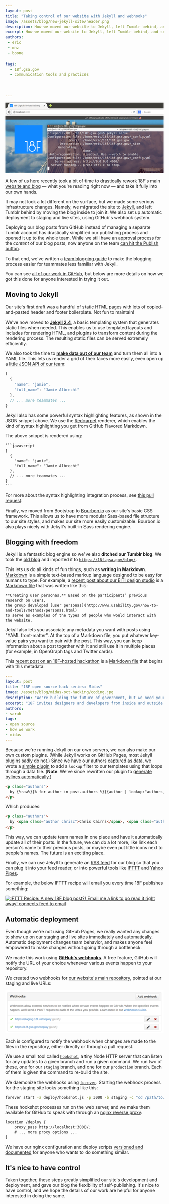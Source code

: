 ```yaml
---
layout: post
title: "Taking control of our website with Jekyll and webhooks"
image: /assets/blog/new-jekyll-site/header.png
description: How we moved our website to Jekyll, left Tumblr behind, and set up automatic deployment with webhooks.
excerpt: How we moved our website to Jekyll, left Tumblr behind, and set up automatic deployment with webhooks.
authors:
 - eric
 - mhz
 - boone

tags:
  - 18f.gsa.gov
  - communication tools and practices



---
```

[![Our website running with Jekyll](/assets/blog/new-jekyll-site/header.png)](https://github.com/18F/18f.gsa.gov/pull/235)

A few of us here recently took a bit of time to drastically rework 18F's main [website and blog](https://18f.gsa.gov) &mdash; what you're reading right now &mdash; and take it fully into our own hands.

It may not look a lot different on the surface, but we made some serious infrastructure changes. Namely, we migrated the site to [Jekyll](http://jekyllrb.com/), and left Tumblr behind by moving the blog inside to join it. We also set up automatic deployment to staging and live sites, using GitHub's webhook system.

<!-- more -->

Deploying our blog posts from GitHub instead of managing a separate Tumblr account has drastically simplified our publishing process and opened it up to the whole team. While we still have an approval process for the _content_ of our blog posts, now anyone on the team [can hit the Publish button](https://github.com/18F/18f.gsa.gov/pull/314).

To that end, we've written a [team blogging
guide](https://github.com/18F/18f.gsa.gov/blob/staging/_posts/README.md)
to make the blogging process easier for teammates less familiar with
Jekyll.

You can see [all of our work in GitHub](https://github.com/18F/18f.gsa.gov/pull/235), but below are more details on how we got this done for anyone interested in trying it out.

## Moving to Jekyll

Our site's first draft was a handful of static HTML pages with lots of copied-and-pasted header and footer boilerplate. Not fun to maintain!

We've now moved to **[Jekyll 2.4](http://jekyllrb.com/)**, a basic templating system that generates static files when needed. This enables us to use templated layouts and includes for rendering HTML, and plugins to transform content during the rendering process. The resulting static files can be served extremely efficiently.

We also took the time to **[make data out of our team](https://github.com/18F/18f.gsa.gov/blob/staging/_data/team.yml)** and turn them all into a YAML file. This lets us render a grid of their faces more easily, even open up a [little JSON API of our team](/api/data/team.json):

```javascript
[
  {
    "name": "jamie",
    "full_name": "Jamie Albrecht"
  },
  // ... more teammates ...
}
```

Jekyll also has some powerful syntax highlighting features, as shown in the JSON snippet above. We use the [Redcarpet](https://github.com/vmg/redcarpet) renderer, which enables the kind of syntax highlighting you get from GitHub Flavored Markdown.

The above snippet is rendered using:

    ```javascript
    [
      {
        "name": "jamie",
        "full_name": "Jamie Albrecht"
      },
      // ... more teammates ...
    }
    ```

For more about the syntax highlighting integration process, see [this pull request](https://github.com/18F/18f.gsa.gov/pull/327).

Finally, we moved from Bootstrap to [Bourbon.io](http://bourbon.io/) as our site's basic CSS framework. This allows us to have more modular Sass-based file structure to our site styles, and makes our site more easily customizable. Bourbon.io also plays nicely with Jekyll's built-in Sass rendering engine.

## Blogging with freedom

Jekyll is a fantastic blog engine so we've also **ditched our Tumblr blog**. We took the [old blog](http://18fblog.tumblr.com) and imported it to [`https://18f.gsa.gov/blog/`](https://18f.gsa.gov/blog/).

This lets us do all kinds of fun things, such as **writing in Markdown**. [Markdown](http://daringfireball.net/projects/markdown/syntax) is a simple text-based markup language designed to be easy for humans to type. For example, a [recent post about our EITI design studio](https://18f.gsa.gov/2014/09/25/design-studio-onrr/) is a [Markdown file](https://raw.githubusercontent.com/18F/18f.gsa.gov/staging/_posts/2014-09-25-design-studio-onrr.md) that was written like this:

```
**Creating user personas.** Based on the participants’ previous research on users,
the group developed [user personas](http://www.usability.gov/how-to-and-tools/methods/personas.html)
to serve as examples of the types of people who would interact with the website.
```

Jekyll also lets you associate any metadata you want with posts using "YAML front-matter". At the top of a Markdown file, you put whatever key-value pairs you want to pair with the post. This way, you can keep information about a post together with it and still use it in multiple places (for example, in OpenGraph tags and Twitter cards).

This [recent post on an 18F-hosted hackathon](https://18f.gsa.gov/2014/10/01/open-source-hack-series-midas/) is a [Markdown file](https://raw.githubusercontent.com/18F/18f.gsa.gov/staging/_posts/2014-10-01-open-source-hack-series-midas.md) that begins with this metadata:

```yaml
---
layout: post
title: "18F open source hack series: Midas"
image: /assets/blog/midas-oct-hacking/coding.jpg
description: "We're building the future of government, but we need your help! Join us for a session of coding or UX design. Feel free to come for the afternoon or evening session or both! You can work solo, in pairs or groups that will form when we get there."
excerpt: "18F invites designers and developers from inside and outside of government to join us for a flurry of coding and sketching.  Midas is an open source project in active development by 18F, Health and Human Services (HHS) IDEA Lab and the State Department.  A small cross-agency team, dedicated to launching this product to empower passionate civil servants and aspiring diplomats all over the world."
authors:
- sarah
tags:
- open source
- how we work
- midas
---
```

Because we're running Jekyll on our own servers, we can also make our own custom plugins. (While Jekyll works on GitHub Pages, most Jekyll plugins sadly do not.) Since we have our authors [captured as data](https://github.com/18F/18f.gsa.gov/blob/staging/_data/authors.yml), we wrote a [simple plugin](https://github.com/18F/18f.gsa.gov/blob/staging/_plugins/author.rb) to add a `lookup` filter to our templates using that loops through a data file. (**Note**: We've since rewritten our plugin to [generate bylines automatically](https://github.com/18F/18f.gsa.gov/issues/633).)

```html
<p class="authors">
  by {%raw%}{% for author in post.authors %}{{author | lookup:"authors, full_name"}}{% unless forloop.last %}, {%endunless%}{% endfor %}{%endraw%}
</p>
```

Which produces:

```html
<p class="authors">
  by <span class="author chrisc">Chris Cairns</span>, <span class="author mhz">Michelle Hertzfeld</span>, and <span class="author nick">Nick Bristow</span>
</p>
```

This way, we can update team names in one place and have it automatically update all of their posts. In the future, we can do a lot more, like link each person's name to their previous posts, or maybe even put little icons next to people's names. The future is an exciting place.

Finally, we can use Jekyll to generate an [RSS feed](https://18f.gsa.gov/feed/) for our blog so that you can plug it into your feed reader, or into powerful tools like [IFTTT](https://ifttt.com/) and [Yahoo Pipes](http://pipes.yahoo.com/pipes/).

For example, the below IFTTT recipe will email you every time 18F publishes something:

<a href="https://ifttt.com/view_embed_recipe/214709-a-new-18f-blog-post-email-me-a-link-to-go-read-it-right-away" target = "_blank" class="embed_recipe embed_recipe-l_63" id= "embed_recipe-214709"><img src= 'https://ifttt.com/recipe_embed_img/214709' alt="IFTTT Recipe: A new 18F blog post?! Email me a link to go read it right away! connects feed to email" width="370px" style="max-width:100%"/></a><script async type="text/javascript" src= "https://ifttt.com/assets/embed_recipe.js"></script>

## Automatic deployment

Even though we're not using GitHub Pages, we really wanted any changes to show up on our staging and live sites immediately and automatically. Automatic deployment changes team behavior, and makes anyone feel empowered to make changes without going through a bottleneck.

We made this work using **[GitHub's webhooks](https://github.com/blog/1778-webhooks-level-up)**. A free feature, GitHub will notify the URL of your choice whenever various events happen to your repository.

We created two webhooks for [our website's main repository](https://github.com/18f/18f.gsa.gov), pointed at our staging and live URLs:

![18F site webhooks](/assets/blog/new-jekyll-site/webhooks.png)

Each is configured to notify the webhook when changes are made to the files in the repository, either directly or through a pull request.

We use a small tool called [`hookshot`](https://github.com/coreh/hookshot), a tiny Node HTTP server that can listen for any updates to a given branch and run a given command. We run two of these, one for our `staging` branch, and one for our `production` branch.  Each of them is given the command to re-build the site.

We daemonize the webhooks using [`forever`](https://github.com/nodejitsu/forever). Starting the webhook process for the staging site looks something like this:

```bash
forever start -a deploy/hookshot.js -p 3000 -b staging -c "cd /path/to/18f.gsa.gov && git pull && jekyll build"
```

These hookshot processes run on the web server, and we make them available for GitHub to speak with through an [nginx reverse proxy](https://github.com/18F/18f.gsa.gov/blob/b8069877ccaf1d7d0c78177dc862100b9d6e5b31/deploy/18f-site.conf#L37-L52):

```nginx
location /deploy {
    proxy_pass http://localhost:3000/;
    # ... more proxy options ...
}
```

We have our nginx configuration and deploy scripts [versioned and documented](https://github.com/18F/18f.gsa.gov/blob/staging/deploy) for anyone who wants to do something similar.

## It's nice to have control

Taken together, these steps greatly simplified our site's development and deployment, and gave our blog the flexibility of self-publishing. It's nice to have control, and we hope the details of our work are helpful for anyone interested in doing the same.
